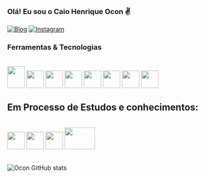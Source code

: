 ### Olá! Eu sou o Caio Henrique Ocon ✌️


[![Blog](https://img.shields.io/badge/LinkedIn-0077B5?style=for-the-badge&logo=linkedin&logoColor=white)](https://www.linkedin.com/in/caio-henrique-ocon-842b59191/)
[![Instagram](https://img.shields.io/badge/Instagram-E4405F?style=for-the-badge&logo=instagram&logoColor=white)](https://www.instagram.com/caioocon_dev/)

### Ferramentas & Tecnologias
<div style="display: inline_block"><br/>    
    <img src="https://cdn.jsdelivr.net/gh/devicons/devicon@latest/icons/html5/html5-original-wordmark.svg" width="40" height="50" />
    <img src="https://cdn.jsdelivr.net/gh/devicons/devicon@latest/icons/css3/css3-original.svg" width="40" height="40"  />
    <img src="https://cdn.jsdelivr.net/gh/devicons/devicon@latest/icons/javascript/javascript-original.svg" width="40" height="40" />
    <img src="https://cdn.jsdelivr.net/gh/devicons/devicon@latest/icons/python/python-original.svg" width="40" height="40" />
    <img src="https://cdn.jsdelivr.net/gh/devicons/devicon@latest/icons/photoshop/photoshop-original.svg" width="40" height="40" />
    <img src="https://cdn.jsdelivr.net/gh/devicons/devicon@latest/icons/figma/figma-original.svg" width="40" height="40" /> 
    <img src="https://cdn.jsdelivr.net/gh/devicons/devicon@latest/icons/git/git-original.svg" width="40" height="40" />
    <img src="https://cdn.jsdelivr.net/gh/devicons/devicon@latest/icons/github/github-original.svg" width="40" height="40" />
    
</div>

## Em Processo de Estudos e conhecimentos:
<div style="display: inline_block"><br/>
    <img src="https://cdn.jsdelivr.net/gh/devicons/devicon@latest/icons/react/react-original-wordmark.svg" width="40" height="40" />
    <img src="https://cdn.jsdelivr.net/gh/devicons/devicon@latest/icons/nodejs/nodejs-original-wordmark.svg" width="40" height="40" />
    <img loading="lazy" src="https://cdn.jsdelivr.net/gh/devicons/devicon/icons/linux/linux-original.svg" width="40" height="40"/>
    <img src="https://cdn.jsdelivr.net/gh/devicons/devicon@latest/icons/tailwindcss/tailwindcss-original-wordmark.svg" width="70" height="50" />
</div>
<br/>

![Ocon GitHub stats](https://github-readme-stats.vercel.app/api?username=Caio0con&show_icons=true&theme=radical)

